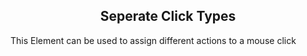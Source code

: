 <h2 style="text-align:center;"> Seperate Click Types</h2>

This Element can be used to assign different actions to a mouse click



<br>

